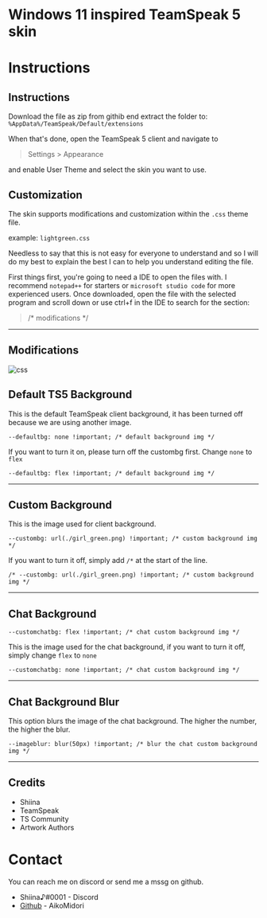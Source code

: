 <h1>Windows 11 inspired TeamSpeak 5 skin</h1>

<h1>Instructions</h1>

<h2>Instructions</h2>

Download the file as zip from githib end extract the folder to:
`%AppData%/TeamSpeak/Default/extensions`

When that's done, open the TeamSpeak 5 client and navigate
to 

>Settings > Appearance

and enable User Theme and select the skin you want to use.

<h2>Customization</h2>

The skin supports modifications and customization within the `.css` theme file. 

example: `lightgreen.css`

Needless to say that this is not easy for everyone to understand and so I will do my best to explain the best I can to help you understand editing the file.

First things first, you're going to need a IDE to open the files with. I recommend `notepad++` for starters or `microsoft studio code` for more experienced users. Once downloaded, open the file with the selected program and scroll down  or use ctrl+f in the IDE to search for the section:
>/* modifications */

 ---

<h2>Modifications</h2>

![css](https://i.postimg.cc/fTGPPbtq/download.png)

<h2>Default TS5 Background</h2>

This is the default TeamSpeak client background, it has been turned off because we are using another image.

    --defaultbg: none !important; /* default background img */

If you want to turn it on, please turn off the custombg first.
Change `none` to `flex`

    --defaultbg: flex !important; /* default background img */
___

<h2>Custom Background</h2>

This is the image used for client background.

    --custombg: url(./girl_green.png) !important; /* custom background img */

If you want to turn it off, simply add `/*` at the start of the line.

    /* --custombg: url(./girl_green.png) !important; /* custom background img */

___

<h2>Chat Background</h2>

    --customchatbg: flex !important; /* chat custom background img */

This is the image used for the chat background, if you want to turn it off, simply change `flex` to `none`

    --customchatbg: none !important; /* chat custom background img */
___

<h2>Chat Background Blur</h2>

This option blurs the image of the chat background. The higher the number, the higher the blur.

    --imageblur: blur(50px) !important; /* blur the chat custom background img */
___


<h2>Credits</h2>

- Shiina
- TeamSpeak
- TS Community
- Artwork Authors

<h1>Contact</h1>

You can reach me on discord or send me a mssg on github.
- Shiina♪#0001 - Discord
- [Github](https://github.com/AikoMidori) - AikoMidori
